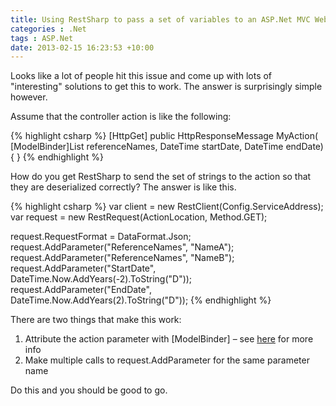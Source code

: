 ```yaml
---
title: Using RestSharp to pass a set of variables to an ASP.Net MVC Web API action
categories : .Net
tags : ASP.Net
date: 2013-02-15 16:23:53 +10:00
---
```


Looks like a lot of people hit this issue and come up with lots of "interesting" solutions to get this to work. The answer is surprisingly simple however.

Assume that the controller action is like the following:

<!--more-->

{% highlight csharp %}
[HttpGet]
public HttpResponseMessage MyAction(
    [ModelBinder]List<string> referenceNames, DateTime startDate, DateTime endDate)
{
}
{% endhighlight %}

How do you get RestSharp to send the set of strings to the action so that they are deserialized correctly? The answer is like this.

{% highlight csharp %}
var client = new RestClient(Config.ServiceAddress);
var request = new RestRequest(ActionLocation, Method.GET);
    
request.RequestFormat = DataFormat.Json;
request.AddParameter("ReferenceNames", "NameA");
request.AddParameter("ReferenceNames", "NameB");
request.AddParameter("StartDate", DateTime.Now.AddYears(-2).ToString("D"));
request.AddParameter("EndDate", DateTime.Now.AddYears(2).ToString("D"));
{% endhighlight %}

There are two things that make this work:

1. Attribute the action parameter with [ModelBinder] – see [here][0] for more info
1. Make multiple calls to request.AddParameter for the same parameter name
    
Do this and you should be good to go.

[0]: http://blogs.msdn.com/b/jmstall/archive/2012/04/16/how-webapi-does-parameter-binding.aspx
